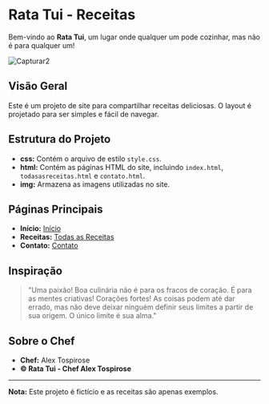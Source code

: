 # Rata Tui - Receitas

Bem-vindo ao **Rata Tui**, um lugar onde qualquer um pode cozinhar, mas não é para qualquer um!

![Capturar2](https://github.com/GabrielleMarchioli/Receitas/assets/109180231/55120290-e32e-446b-bf02-04ee7a5c1f9f)

## Visão Geral

Este é um projeto de site para compartilhar receitas deliciosas. O layout é projetado para ser simples e fácil de navegar.

## Estrutura do Projeto

- **css:** Contém o arquivo de estilo `style.css`.
- **html:** Contém as páginas HTML do site, incluindo `index.html`, `todasasreceitas.html` e `contato.html`.
- **img:** Armazena as imagens utilizadas no site.
  
## Páginas Principais

- **Início:** [Início](html/index.html)
- **Receitas:** [Todas as Receitas](html/todasasreceitas.html)
- **Contato:** [Contato](html/contato.html)

## Inspiração

> "Uma paixão! Boa culinária não é para os fracos de coração. É para as mentes criativas! Corações fortes! As coisas podem até dar errado, mas não deve deixar ninguém definir seus limites a partir de sua origem. O único limite é sua alma."

## Sobre o Chef

- **Chef:** Alex Tospirose
- **© Rata Tui - Chef Alex Tospirose**

---

**Nota:** Este projeto é fictício e as receitas são apenas exemplos.

